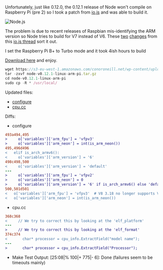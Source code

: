 Unfortunately, just like 0.12.0, the 0.12.1 release of Node won't compile on Raspberry Pi (pre 2) so I took a patch from [io.js](http://iojs.org) and was able to build it.

![Node.js](https://s3-eu-west-1.amazonaws.com/conoroneill.net/wp-content/uploads/2015/02/nodejs.jpg)

The problem is due to recent releases of Raspbian mis-identifying the ARM version so Node tries to build for V7 instead of V6. These [two](https://github.com/bnoordhuis/io.js/commit/6f7494292e22b1f1050abeaa43f257ac466edf2b) [changes](https://github.com/bnoordhuis/io.js/commit/8afcc5e701538e5a442a0334d781eac202cc4e1d) from this [io.js thread](https://github.com/iojs/io.js/issues/283) sort it out.

I set the Raspberry Pi B+ to Turbo mode and it took 4ish hours to build

[Download here](https://s3-eu-west-1.amazonaws.com/conoroneill.net/wp-content/uploads/2015/03/node-v0.12.1-linux-arm-pi.tar.gz) and enjoy.

```javascript
wget https://s3-eu-west-1.amazonaws.com/conoroneill.net/wp-content/uploads/2015/03/node-v0.12.1-linux-arm-pi.tar.gz
tar -zxvf node-v0.12.1-linux-arm-pi.tar.gz
cd node-v0.12.1-linux-arm-pi
sudo cp -R * /usr/local/
```

Updated files:
* [configure](https://s3-eu-west-1.amazonaws.com/conoroneill.net/wp-content/uploads/2015/03/configure)
* [cpu.cc](https://s3-eu-west-1.amazonaws.com/conoroneill.net/wp-content/uploads/2015/03/cpu.cc)

Diffs:
* configure

```diff
493a494,495
>     o['variables']['arm_fpu'] = 'vfpv3'
>     o['variables']['arm_neon'] = int(is_arm_neon())
495,496d496
<   elif is_arch_armv6():
<     o['variables']['arm_version'] = '6'
498c498,500
<     o['variables']['arm_version'] = 'default'
---
>     o['variables']['arm_fpu'] = 'vfpv2'
>     o['variables']['arm_neon'] = 0
>     o['variables']['arm_version'] = '6' if is_arch_armv6() else 'default'
500,501d501
<   o['variables']['arm_fpu'] = 'vfpv3'  # V8 3.18 no longer supports VFP2.
<   o['variables']['arm_neon'] = int(is_arm_neon())
```

* cpu.cc

```diff
368c368
<     // We try to correct this by looking at the 'elf_platform'
---
>     // We try to correct this by looking at the 'elf_format'
374c374
<       char* processor = cpu_info.ExtractField("model name");
---
>       char* processor = cpu_info.ExtractField("Processor");
```

* Make Test Output: [25:08|% 100|+ 775|-   6]: Done
(failures seem to be timeouts mainly)
